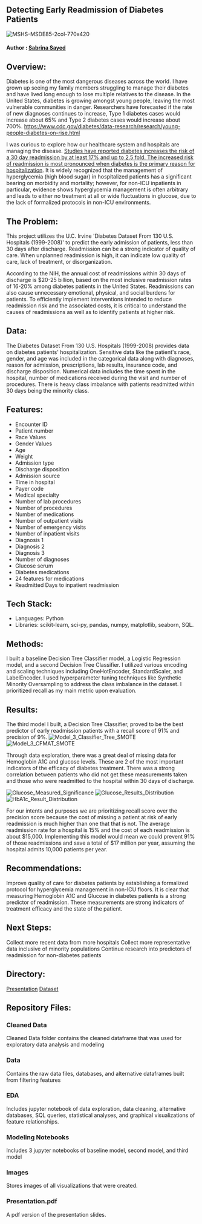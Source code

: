 ## Detecting Early Readmission of Diabetes Patients
![MSHS-MSDE85-2col-770x420](https://github.com/user-attachments/assets/bf3a3dd0-ca54-48c2-ba79-e013dcd9a1af)

#### Author : [Sabrina Sayed](https://github.com/sabrinasayed99)

## Overview:
Diabetes is one of the most dangerous diseases across the world. I have grown up seeing my family members struggling to manage their diabetes and have lived long enough to lose multiple relatives to the disease. In the United States, diabetes is growing amongst young people, leaving the most vulnerable communities in danger. Researchers have forecasted if the rate of new diagnoses continues to increase, Type 1 diabetes cases would increase about 65% and Type 2 diabetes cases would increase about 700%.
https://www.cdc.gov/diabetes/data-research/research/young-people-diabetes-on-rise.html
     
I was curious to explore how our healthcare system and hospitals are managing the disease. [Studies have reported diabetes increases the risk of a 30 day readmission by at least 17% and up to 2.5 fold. The increased risk of readmission is most pronounced when diabetes is the primary reason for hospitalization](https://onlinelibrary.wiley.com/doi/10.1155/2014/781670). It is widely recognized that the management of hyperglycemia (high blood sugar) in hospitalized patients has a significant bearing on morbidity and mortality; however, for non-ICU inpatients in particular, evidence shows hyperglycemia management is often arbitrary and leads to either no treatment at all or wide fluctuations in glucose, due to the lack of formalized protocols in non-ICU environments.

## The Problem:
This project utilizes the U.C. Irvine 'Diabetes Dataset From 130 U.S. Hospitals (1999-2008)' to predict the early admission of patients, less than 30 days after discharge. Readmission can be a strong indicator of quality of care. When unplanned readmission is high, it can indicate low quality of care, lack of treatment, or disorganization.

According to the NIH, the annual cost of readmissions within 30 days of discharge is $20-25 billion, based on the most inclusive readmission rates of 16-20% among diabetes patients in the United States. Readmissions can also cause unnecessary emotional, physical, and social burdens for patients. To efficiently implement interventions intended to reduce readmission risk and the associated costs, it is critical to understand the causes of readmissions as well as to identify patients at higher risk. 

## Data:
The Diabetes Dataset From 130 U.S. Hospitals (1999-2008) provides data on diabetes patients' hospitalization. Sensitive data like the patient's race, gender, and age was included in the categorical data along with diagnoses, reason for admission, prescriptions, lab results, insurance code, and discharge disposition. Numerical data includes the time spent in the hospital, number of medications received during the visit and number of procedures. There is heavy class imbalance with patients readmitted within 30 days being the minority class. 


## Features:
- Encounter ID
- Patient number
- Race Values
- Gender Values
- Age 
- Weight
- Admission type
- Discharge disposition
- Admission source
- Time in hospital
- Payer code
- Medical specialty
- Number of lab procedures
- Number of procedures
- Number of medications 
- Number of outpatient visits
- Number of emergency visits 
- Number of inpatient visits 
- Diagnosis 1
- Diagnosis 2 
- Diagnosis 3 
- Number of diagnoses 
- Glucose serum 
- Diabetes medications 
- 24 features for medications 
- Readmitted Days to inpatient readmission
  
## Tech Stack:
- Languages: Python
- Libraries: scikit-learn, sci-py, pandas, numpy, matplotlib, seaborn, SQL.

## Methods:
I built a baseline Decision Tree Classifier model, a Logistic Regression model, and a second Decision Tree Classifier. I utilized various encoding and scaling techniques including OneHotEncoder, StandardScaler, and LabelEncoder. I used hyperparameter tuning techniques like Synthetic Minority Oversampling to address the class imbalance in the dataset. I prioritized recall as my main metric upon evaluation. 

## Results: 
The third model I built, a Decision Tree Classifier, proved to be the best predictor of early readmission patients with a recall score of 91% and precision of 9%. 
![Model_3_Classifier_Tree_SMOTE](https://github.com/user-attachments/assets/d844bf60-57d2-4f5b-8331-f469f899d251)
![Model_3_CFMAT_SMOTE](https://github.com/user-attachments/assets/447c4c5f-b144-40ad-a7c6-290eda2beb2c)


Through data exploration, there was a great deal of missing data for Hemoglobin A1C and glucose levels. These are 2 of the most important  indicators of the efficacy of diabetes treatment. There was a strong correlation between patients who did not get these measurements taken and those who were readmitted to the hospital within 30 days of discharge.  
    
![Glucose_Measured_Significance](https://github.com/user-attachments/assets/4410f0d7-372e-4d83-85f1-85f246500eac)
![Glucose_Results_Distribution](https://github.com/user-attachments/assets/99858934-4da3-449b-8320-2869364009f6)
![HbA1c_Result_Distribution](https://github.com/user-attachments/assets/004f7fae-84ae-4772-a8ca-00db28992390)


For our intents and purposes we are prioritizing recall score over the precision score because the cost of missing a patient at risk of early readmission is much higher than one that that is not. The average readmission rate for a hospital is 15% and the cost of each readmission is about $15,000. Implementing this model would mean we could prevent 91% of those readmissions and save a total of $17 million per year, assuming the hospital admits 10,000 patients per year.

## Recommendations:
Improve quality of care for diabetes patients by establishing a formalized protocol for hyperglycemia management in  non-ICU floors. It is clear that measuring Hemoglobin A1C and Glucose in diabetes patients
is a strong predictor of readmission. These measurements are strong indicators of treatment efficacy and the state of the patient.

## Next Steps:
Collect more recent data from more hospitals
Collect more representative data inclusive of minority populations 
Continue research into predictors of readmission for non-diabetes patients


## Directory:
[Presentation](file:///Users/sabrinasayed/Downloads/EARLY%20READMISSION%20OF%20DIABETES%20PATIENTS.pdf)
[Dataset](https://archive.ics.uci.edu/dataset/296/diabetes+130-us+hospitals+for+years+1999-2008)

## Repository Files:

### Cleaned Data 
Cleaned Data folder contains the cleaned dataframe that was used for exploratory data analysis and modeling

### Data
Contains the raw data files, databases, and alternative dataframes built from filtering features

### EDA
Includes jupyter notebook of data exploration, data cleaning, alternative databases, SQL queries, statistical analyses, and graphical visualizations of feature relationships.

### Modeling Notebooks
Includes 3 jupyter notebooks of baseline model, second model, and third model

### Images
Stores images of all visualizations that were created.

### Presentation.pdf
A pdf version of the presentation slides.
